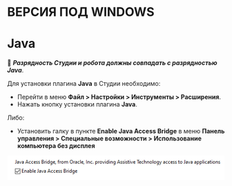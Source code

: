 # ВЕРСИЯ ПОД WINDOWS

# Java

:small_orange_diamond: ***Разрядность Студии и робота должны совпадать с разрядностью Java***.

Для установки плагина **Java** в Cтудии необходимо:

* Перейти в меню **Файл > Настройки > Инструменты > Расширения**.
* Нажать кнопку установки плагина **Java**.

Либо:

* Установить галку в пункте **Enable Java Access Bridge** в меню **Панель управления > Специальные возможности > Использование компьютера без дисплея**&#x20;

![](../../resources/settings/plugin-install/image-772.png)
